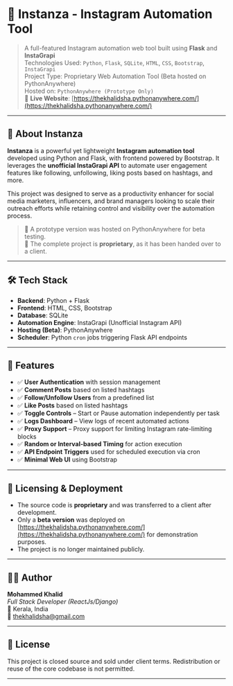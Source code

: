 
# 📸 Instanza - Instagram Automation Tool

> A full-featured Instagram automation web tool built using **Flask** and **InstaGrapi**  
> Technologies Used: `Python`, `Flask`, `SQLite`, `HTML`, `CSS`, `Bootstrap`, `InstaGrapi`  
> Project Type: Proprietary Web Automation Tool (Beta hosted on PythonAnywhere)  
> Hosted on: `PythonAnywhere (Prototype Only)`  
> 🔗 **Live Website**: [https://thekhalidsha.pythonanywhere.com/](https://thekhalidsha.pythonanywhere.com/)


---

## 🚀 About Instanza

**Instanza** is a powerful yet lightweight **Instagram automation tool** developed using Python and Flask, with frontend powered by Bootstrap. It leverages the **unofficial InstaGrapi API** to automate user engagement features like following, unfollowing, liking posts based on hashtags, and more.

This project was designed to serve as a productivity enhancer for social media marketers, influencers, and brand managers looking to scale their outreach efforts while retaining control and visibility over the automation process.

> 🧪 A prototype version was hosted on PythonAnywhere for beta testing.  
> 🔐 The complete project is **proprietary**, as it has been handed over to a client.

---

## 🛠️ Tech Stack

- **Backend**: Python + Flask  
- **Frontend**: HTML, CSS, Bootstrap  
- **Database**: SQLite  
- **Automation Engine**: InstaGrapi (Unofficial Instagram API)  
- **Hosting (Beta)**: PythonAnywhere  
- **Scheduler**: Python `cron` jobs triggering Flask API endpoints  

---

## 🎯 Features

- ✅ **User Authentication** with session management  
- ✅ **Comment Posts** based on listed hashtags  
- ✅ **Follow/Unfollow Users** from a predefined list  
- ✅ **Like Posts** based on listed hashtags  
- ✅ **Toggle Controls** – Start or Pause automation independently per task  
- ✅ **Logs Dashboard** – View logs of recent automated actions  
- ✅ **Proxy Support** – Proxy support for limiting Instagram rate-limiting blocks  
- ✅ **Random or Interval-based Timing** for action execution  
- ✅ **API Endpoint Triggers** used for scheduled execution via cron  
- ✅ **Minimal Web UI** using Bootstrap  

---

## 🔐 Licensing & Deployment

- The source code is **proprietary** and was transferred to a client after development.  
- Only a **beta version** was deployed on [https://thekhalidsha.pythonanywhere.com/](https://thekhalidsha.pythonanywhere.com/) for demonstration purposes.  
- The project is no longer maintained publicly.

---

## 👨‍💻 Author

**Mohammed Khalid**  
*Full Stack Developer (ReactJs/Django)*  
📍 Kerala, India  
📧 thekhalidsha@gmail.com

---

## 📝 License

This project is closed source and sold under client terms. Redistribution or reuse of the core codebase is not permitted.

---